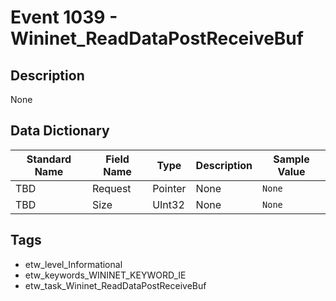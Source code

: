 # Event 1039 - Wininet_ReadDataPostReceiveBuf

## Description
None

## Data Dictionary
|Standard Name|Field Name|Type|Description|Sample Value|
|---|---|---|---|---|
|TBD|Request|Pointer|None|`None`|
|TBD|Size|UInt32|None|`None`|

## Tags
* etw_level_Informational
* etw_keywords_WININET_KEYWORD_IE
* etw_task_Wininet_ReadDataPostReceiveBuf